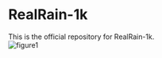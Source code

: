 # RealRain-1k
This is the official repository for RealRain-1k.  
![figure1](https://github.com/hiker-lw/RealRain-1k/blob/main/images/figure1.png)

